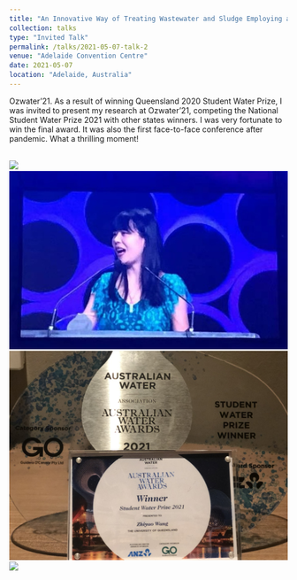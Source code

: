 ```yaml
---
title: "An Innovative Way of Treating Wastewater and Sludge Employing a Novel Ammonia-Oxidizing Bacteria (AOB) Genus *Ca.* Nitrosoglobus"
collection: talks
type: "Invited Talk"
permalink: /talks/2021-05-07-talk-2
venue: "Adelaide Convention Centre"
date: 2021-05-07
location: "Adelaide, Australia"
---
```

Ozwater’21. As a result of winning Queensland 2020 Student Water Prize, I was invited to present my research at Ozwater’21, competing the National Student Water Prize 2021 with other states winners. I was very fortunate to win the final award. It was also the first face-to-face conference after pandemic. What a thrilling moment!


<br/><img src='/images/20210507talk.jpg'>
<br/><img src='/images/20210507talk-2.jpg'>
<br/><img src='/images/20210507talk-3.jpg'>
<br/><img src='/images/20210507talk-4.jpg'>